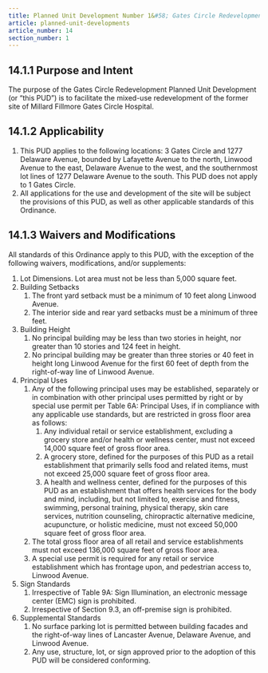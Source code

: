 ```yaml
---
title: Planned Unit Development Number 1&#58; Gates Circle Redevelopment
article: planned-unit-developments
article_number: 14
section_number: 1
---
```


## 14.1.1 Purpose and Intent

The purpose of the Gates Circle Redevelopment Planned Unit Development (or “this PUD”) is to facilitate the mixed-use redevelopment of the former site of Millard Fillmore Gates Circle Hospital.

## 14.1.2 Applicability

1. This PUD applies to the following locations: 3 Gates Circle and 1277 Delaware Avenue, bounded by Lafayette Avenue to the north,
   Linwood Avenue to the east, Delaware Avenue to the west, and the southernmost lot lines of 1277 Delaware Avenue to the south. This PUD does not apply to 1 Gates Circle.
2. All applications for the use and development of the site will be subject the provisions of this PUD, as well as other applicable standards of this Ordinance.

## 14.1.3 Waivers and Modifications

All standards of this Ordinance apply to this PUD, with the exception of the following waivers, modifications, and/or supplements:

1. Lot Dimensions. Lot area must not be less than 5,000 square feet.
2. Building Setbacks
   1. The front yard setback must be a minimum of 10 feet along Linwood Avenue.
   2. The interior side and rear yard setbacks must be a minimum of three feet.
3. Building Height
   1. No principal building may be less than two stories in height, nor greater than 10 stories and 124 feet in height.
   2. No principal building may be greater than three stories or 40 feet in height long Linwood Avenue for the first 60 feet of depth from the right-of-way line of Linwood Avenue.
4. Principal Uses
   1. Any of the following principal uses may be established, separately or in combination with other principal uses permitted by right or by special use permit per Table 6A: Principal Uses, if in compliance with any applicable use standards, but are restricted in gross floor area as follows:
      1. Any individual retail or service establishment, excluding a grocery store and/or health or wellness center, must not exceed 14,000 square feet of gross floor area.
      2. A grocery store, defined for the purposes of this PUD as a retail establishment that primarily sells food and related items, must not exceed 25,000 square feet of gross floor area.
      3. A health and wellness center, defined for the purposes of this PUD as an establishment that offers health services for the body and mind, including, but not limited to, exercise and fitness, swimming, personal training, physical therapy, skin care services, nutrition counseling, chiropractic alternative medicine, acupuncture, or holistic medicine, must not exceed 50,000 square feet of gross floor area.
   2. The total gross floor area of all retail and service establishments must not exceed 136,000 square feet of gross floor area.
   3. A special use permit is required for any retail or service establishment which has frontage upon, and pedestrian access to, Linwood Avenue.
5. Sign Standards
   1. Irrespective of Table 9A: Sign Illumination, an electronic message center (EMC) sign is prohibited.
   2. Irrespective of Section 9.3, an off-premise sign is prohibited.
6. Supplemental Standards
   1. No surface parking lot is permitted between building facades and the right-of-way lines of Lancaster Avenue, Delaware Avenue, and Linwood Avenue.
   2. Any use, structure, lot, or sign approved prior to the adoption of this PUD will be considered conforming.
